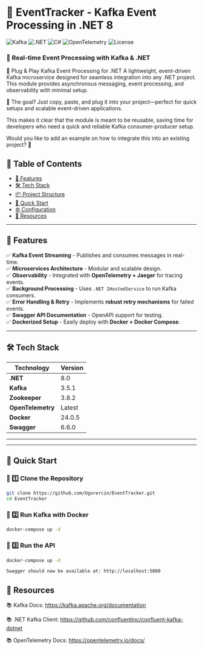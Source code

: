 # 🚀 EventTracker - Kafka Event Processing in .NET 8

![Kafka](https://img.shields.io/badge/Kafka-3.5.1-orange?style=flat-square)
![.NET](https://img.shields.io/badge/.NET-8.0-blueviolet?style=flat-square)
![C#](https://img.shields.io/badge/C%23-9.0-blue?style=flat-square)
![OpenTelemetry](https://img.shields.io/badge/OpenTelemetry-Supported-brightgreen?style=flat-square)
![License](https://img.shields.io/badge/License-MIT-success?style=flat-square)

### **📡 Real-time Event Processing with Kafka & .NET**
🔌 Plug & Play Kafka Event Processing for .NET
A lightweight, event-driven Kafka microservice designed for seamless integration into any .NET project. This module provides asynchronous messaging, event processing, and observability with minimal setup.

🚀 The goal? Just copy, paste, and plug it into your project—perfect for quick setups and scalable event-driven applications.

This makes it clear that the module is meant to be reusable, saving time for developers who need a quick and reliable Kafka consumer-producer setup.

Would you like to add an example on how to integrate this into an existing project? 🚀

## 📑 **Table of Contents**
- [🔹 Features](#-features)
- [🛠️ Tech Stack](#️-tech-stack)
- [📦 Project Structure](#-project-structure)
- [🚀 Quick Start](#-quick-start)
- [⚙️ Configuration](#️-configuration)
- [🔗 Resources](#-resources)


---

## 🔹 **Features**
✅ **Kafka Event Streaming** - Publishes and consumes messages in real-time.  
✅ **Microservices Architecture** - Modular and scalable design.  
✅ **Observability** - Integrated with **OpenTelemetry + Jaeger** for tracing events.  
✅ **Background Processing** - Uses `.NET IHostedService` to run Kafka consumers.  
✅ **Error Handling & Retry** - Implements **robust retry mechanisms** for failed events.  
✅ **Swagger API Documentation** - OpenAPI support for testing.  
✅ **Dockerized Setup** - Easily deploy with **Docker + Docker Compose**.  

---

## 🛠️ **Tech Stack**
| **Technology**   | **Version** |
|-----------------|------------|
| **.NET**        | 8.0        |
| **Kafka**       | 3.5.1      |
| **Zookeeper**   | 3.8.2      |
| **OpenTelemetry** | Latest    |
| **Docker**      | 24.0.5     |
| **Swagger**     | 6.6.0      |

---


---

## 🚀 **Quick Start**
### **📌 1️⃣ Clone the Repository**
```sh
git clone https://github.com/Ugurercin/EventTracker.git
cd EventTracker

```


### **📌 2️⃣ Run Kafka with Docker**
```sh
docker-compose up -d
```


### **📌 3️⃣ Run the API**
```sh
docker-compose up -d

Swagger should now be available at: http://localhost:5000
```


## 🔗 **Resources**
📚 Kafka Docs: https://kafka.apache.org/documentation

📚 .NET Kafka Client: https://github.com/confluentinc/confluent-kafka-dotnet

📚 OpenTelemetry Docs: https://opentelemetry.io/docs/
